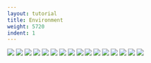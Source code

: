 ```yaml
---
layout: tutorial
title: Environment
weight: 5720
indent: 1
---
```


<img src="Base copy2.001.jpg" />
<img src="Base copy2.002.jpg" />
<img src="Base copy2.003.jpg" />
<img src="Base copy2.004.jpg" />
<img src="Base copy2.005.jpg" />
<img src="Base copy2.006.jpg" />
<img src="Base copy2.007.jpg" />
<img src="Base copy2.008.jpg" />
<img src="Base copy2.009.jpg" />
<img src="Base copy2.010.jpg" />
<img src="Base copy2.011.jpg" />
<img src="Base copy2.012.jpg" />
<img src="Base copy2.013.jpg" />
<img src="Base copy2.014.jpg" />
<img src="Base copy2.015.jpg" />
<img src="Base copy2.016.jpg" />